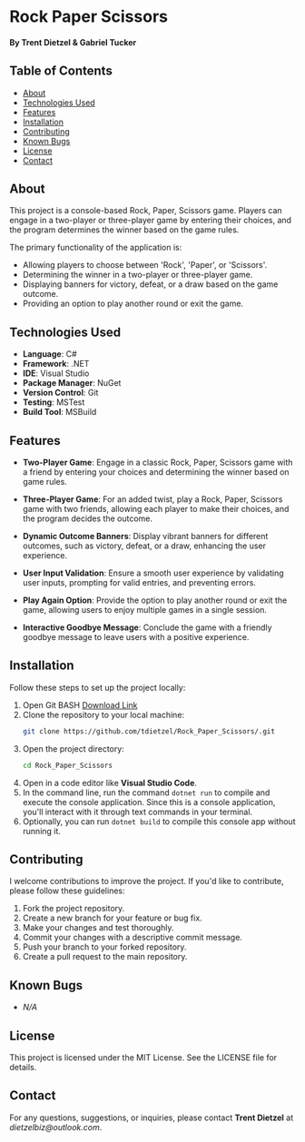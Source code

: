 # Rock Paper Scissors
#### By Trent Dietzel & Gabriel Tucker

## Table of Contents
- [About](#about)
- [Technologies Used](#technologies-used)
- [Features](#features)
- [Installation](#installation)
- [Contributing](#contributing)
- [Known Bugs](#known-bugs)
- [License](#license)
- [Contact](#contact)

## About
This project is a console-based Rock, Paper, Scissors game. Players can engage in a two-player or three-player game by entering their choices, and the program determines the winner based on the game rules.

The primary functionality of the application is:
- Allowing players to choose between 'Rock', 'Paper', or 'Scissors'.
- Determining the winner in a two-player or three-player game.
- Displaying banners for victory, defeat, or a draw based on the game outcome.
- Providing an option to play another round or exit the game.

## Technologies Used
- **Language**: C#
- **Framework**: .NET
- **IDE**: Visual Studio
- **Package Manager**: NuGet
- **Version Control**: Git
- **Testing**: MSTest
- **Build Tool**: MSBuild

## Features
- **Two-Player Game**: Engage in a classic Rock, Paper, Scissors game with a friend by entering your choices and determining the winner based on game rules.

- **Three-Player Game**: For an added twist, play a Rock, Paper, Scissors game with two friends, allowing each player to make their choices, and the program decides the outcome.

- **Dynamic Outcome Banners**: Display vibrant banners for different outcomes, such as victory, defeat, or a draw, enhancing the user experience.

- **User Input Validation**: Ensure a smooth user experience by validating user inputs, prompting for valid entries, and preventing errors.

- **Play Again Option**: Provide the option to play another round or exit the game, allowing users to enjoy multiple games in a single session.

- **Interactive Goodbye Message**: Conclude the game with a friendly goodbye message to leave users with a positive experience.

## Installation

Follow these steps to set up the project locally:
1. Open Git BASH [Download Link](https://gitforwindows.org/)
2. Clone the repository to your local machine:
   ```bash
   git clone https://github.com/tdietzel/Rock_Paper_Scissors/.git
   ```
3. Open the project directory:
   ```bash
   cd Rock_Paper_Scissors
   ```
4. Open in a code editor like __Visual Studio Code__.
5. In the command line, run the command ``` dotnet run ``` to compile and execute the console application. Since this is a console application, you'll interact with it through text commands in your terminal.
6. Optionally, you can run ``` dotnet build ``` to compile this console app without running it.

## Contributing

I welcome contributions to improve the project. If you'd like to contribute, please follow these guidelines:
1. Fork the project repository.
2. Create a new branch for your feature or bug fix.
3. Make your changes and test thoroughly.
4. Commit your changes with a descriptive commit message.
5. Push your branch to your forked repository.
6. Create a pull request to the main repository.

## Known Bugs

* _N/A_

## License
This project is licensed under the MIT License. See the LICENSE file for details.

## Contact
For any questions, suggestions, or inquiries, please contact **Trent Dietzel** at _dietzelbiz@outlook.com_.

